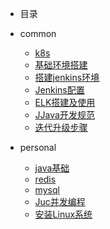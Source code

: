  * 目录

* common

  - [k8s](dy-docs/kubernetes/1、Centos搭建kubernetes集群.md)
  - [基础环境搭建](dy-docs/环境搭建/1、基础搭建.md)
  - [搭建jenkins环境](dy-docs/环境搭建/2、搭建jenkins环境.md)
  - [Jenkins配置](dy-docs/环境搭建/3、jenkins配置.md)
  - [ELK搭建及使用](dy-docs/环境搭建/4、ELK搭建及使用.md)
  - [JJava开发规范](dy-docs/开发/后端升级步骤.md)
  - [迭代升级步骤](dy-docs/开发/后端升级步骤.md)


* personal

  - [java基础](markdown/JavaBase.md)
  - [redis](markdown/Redis.md)
  - [mysql](markdown/Mysql篇.md)
  - [Juc并发编程](markdown/Juc并发编程.md)
  - [安装Linux系统](markdown/安装Linux系统.md)